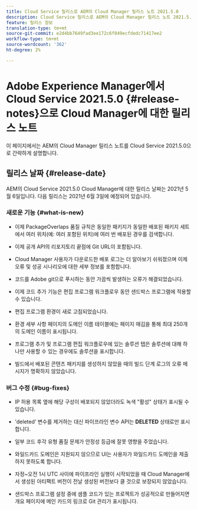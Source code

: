 ```yaml
---
title: Cloud Service 릴리스로 AEM의 Cloud Manager 릴리스 노트 2021.5.0
description: Cloud Service 릴리스로 AEM의 Cloud Manager 릴리스 노트 2021.5.0
feature: 릴리스 정보
translation-type: tm+mt
source-git-commit: e2d4bb7649fad3ee172c6f049ecfdedc71417ee2
workflow-type: tm+mt
source-wordcount: '362'
ht-degree: 2%

---
```



# Adobe Experience Manager에서 Cloud Service 2021.5.0 {#release-notes}으로 Cloud Manager에 대한 릴리스 노트

이 페이지에서는 AEM의 Cloud Manager 릴리스 노트를 Cloud Service 2021.5.0으로 간략하게 설명합니다.

## 릴리스 날짜 {#release-date}

AEM의 Cloud Service 2021.5.0 Cloud Manager에 대한 릴리스 날짜는 2021년 5월 6일입니다.
다음 릴리스는 2021년 6월 3일에 예정되어 있습니다.

### 새로운 기능 {#what-is-new}

* 이제 PackageOverlaps 품질 규칙은 동일한 패키지가 동일한 배포된 패키지 세트에서 여러 위치(예: 여러 포함된 위치)에 여러 번 배포된 경우를 검색합니다.

* 이제 공개 API의 리포지토리 끝점에 Git URL이 포함됩니다.

* Cloud Manager 사용자가 다운로드한 배포 로그는 더 알아보기 쉬워졌으며 이제 오류 및 성공 시나리오에 대한 세부 정보를 포함합니다.

* 코드를 Adobe git으로 푸시하는 동안 가끔씩 발생하는 오류가 해결되었습니다.

* 이제 코드 추가 기능은 편집 프로그램 워크플로우 동안 샌드박스 프로그램에 적용할 수 있습니다.

* 편집 프로그램 환경이 새로 고침되었습니다.

* 환경 세부 사항 페이지의 도메인 이름 테이블에는 페이지 매김을 통해 최대 250개의 도메인 이름이 표시됩니다.

* 프로그램 추가 및 프로그램 편집 워크플로우에 있는 솔루션 탭은 솔루션에 대해 하나만 사용할 수 있는 경우에도 솔루션을 표시합니다.

* 빌드에서 배포된 콘텐츠 패키지를 생성하지 않았을 때의 빌드 단계 로그의 오류 메시지가 명확하지 않았습니다.

### 버그 수정 {#bug-fixes}

* IP 허용 목록 옆에 해당 구성이 배포되지 않았더라도 녹색 &quot;활성&quot; 상태가 표시될 수 있습니다.

* &#39;deleted&#39; 변수를 제거하는 대신 파이프라인 변수 API는 **DELETED** 상태로만 표시합니다.

* 일부 코드 후각 유형 품질 문제가 안정성 등급에 잘못 영향을 주었습니다.

* 와일드카드 도메인은 지원되지 않으므로 UI는 사용자가 와일드카드 도메인을 제출하지 못하도록 합니다.

* 자정~오전 1시 UTC 사이에 파이프라인 실행이 시작되었을 때 Cloud Manager에서 생성된 아티팩트 버전이 전날 생성된 버전보다 클 것으로 보장되지 않았습니다.

* 샌드박스 프로그램 설정 중에 샘플 코드가 있는 프로젝트가 성공적으로 만들어지면 개요 페이지에 메인 카드의 링크로 Git 관리가 표시됩니다.